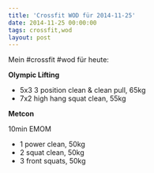 ```yaml
---
title: 'Crossfit WOD für 2014-11-25'
date: 2014-11-25 00:00:00 
tags: crossfit,wod
layout: post
---
```

Mein #crossfit #wod für heute:

**Olympic Lifting**

* 5x3 3 position clean & clean pull, 65kg
* 7x2 high hang squat clean, 55kg

**Metcon**

10min EMOM

* 1 power clean, 50kg
* 2 squat clean, 50kg
* 3 front squats, 50kg

